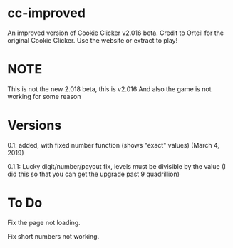 # cc-improved
An improved version of Cookie Clicker v2.016 beta. Credit to Orteil for the original Cookie Clicker. Use the website or extract to play!
# NOTE
This is not the new 2.018 beta, this is v2.016
And also the game is not working for some reason
# Versions
0.1: added, with fixed number function (shows "exact" values) (March 4, 2019)

0.1.1: Lucky digit/number/payout fix, levels must be divisible by the value (I did this so that you can get the upgrade past 9 quadrillion)
# To Do
Fix the page not loading.

Fix short numbers not working.
